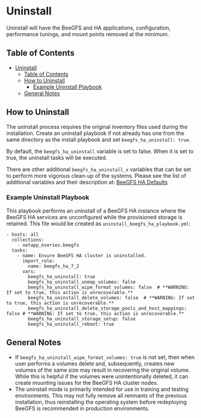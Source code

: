 <a name="uninstall"></a>
# Uninstall

Uninstall will have the BeeGFS and HA applications, configuration, performance tunings, and mount points removed at 
the minimum.

<a name="table-of-contents"></a>
## Table of Contents

- [Uninstall](#uninstall)
  - [Table of Contents](#table-of-contents)
  - [How to Uninstall](#how-to-uninstall)
    - [Example Uninstall Playbook](#example-uninstall-playbook)
  - [General Notes](#general-notes)

<a name="how-to-uninstall"></a>
## How to Uninstall

The uninstall process requires the original inventory files used during the installation. Create an uninstall playbook 
if not already has one from the same directory as the install playbook and set `beegfs_ha_uninstall: true`.

By default, the `beegfs_ha_uninstall` variable is set to false. When it is set to true, the uninstall tasks will be 
executed. 

There are other additional `beegfs_ha_uninstall_x` variables that can be set to perform more vigorous clean-up of the 
systems. Please see the list of additional variables and their description at: 
[BeeGFS HA Defaults](../defaults/main.yml)

<a name="example-uninstall-playbook"></a>
### Example Uninstall Playbook

This playbook performs an uninstall of a BeeGFS HA instance where the BeeGFS HA services are unconfigured while the
provisioned storage is retained. This file would be created as `uninstall_beegfs_ha_playbook.yml`:

    - hosts: all
      collections:
        - netapp_eseries.beegfs
      tasks:
        - name: Ensure BeeGFS HA cluster is uninstalled.
          import_role:
            name: beegfs_ha_7_2
          vars:
            beegfs_ha_uninstall: true
            beegfs_ha_uninstall_unmap_volumes: false
            beegfs_ha_uninstall_wipe_format_volumes: false  # **WARNING: If set to true, this action is unrecoverable.**
            beegfs_ha_uninstall_delete_volumes: false  # **WARNING: If set to true, this action is unrecoverable.**
            beegfs_ha_uninstall_delete_storage_pools_and_host_mappings: false # **WARNING: If set to true, this action is unrecoverable.**
            beegfs_ha_uninstall_storage_setup: false
            beegfs_ha_uninstall_reboot: true

<a name="general-notes"></a>
## General Notes

- If `beegfs_ha_uninstall_wipe_format_volumes: true` is not set, then when user performs a volumes delete and, 
subsequently, creates new volumes of the same size may result in recovering the original volume. While this is helpful 
if the volumes were unintentionally deleted, it can create mounting issues for the BeeGFS HA cluster nodes.
- The uninstall mode is primarily intended for use in training and testing environments. This may not fully remove all remnants of the previous installation, thus reinstalling the operating system before redeploying BeeGFS is recommended in production environments.
